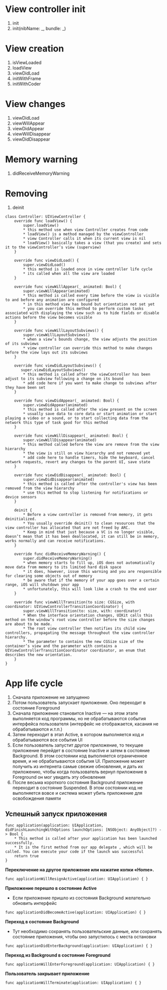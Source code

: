 # View controller init
1. init
2. init(nibName: _, bundle: _)

# View creation
1. isViewLoaded
2. loadView
3. viewDidLoad
4. initWithFrame
5. initWithCoder

# View changes
1. viewDidLoad
2. viewWillAppear
3. viewDidAppear
4. viewWillDisappear
5. viewDidDisappear

# Memory warning
1. didReceiveMemoryWarning

# Removing
1. deinit

```
class Controller: UIViewController {
    override func loadView() {
        super.loadView()
        * this method use when view Controller creates from code
        * loadView() is a method managed by the viewController
        * view Controller calls it when its current view is nil 
        * loadView() basically takes a view (that you create) and sets it to the viewController’s view (superview)
    }
    
    override func viewDidLoad() {
        super.viewDidLoad()
        * this method is loaded once in view controller life cycle
        * its called when all the view are loaded
    }
    
    override func viewWillAppear(_ animated: Bool) {
        super.viewWillAppear(animated)
        * this method is called every time before the view is visible to and before any animation are configured
        * in this method view has bound but orientation not set yet
        * you can override this method to perform custom tasks associated with displaying the view such as to hide fields or disable actions before the view becomes visible
    }
    
    override func viewWillLayoutSubviews() {
        super.viewWillLayoutSubviews()
        * when a view’s bounds change, the view adjusts the position of its subviews
        * view controller can override this method to make changes before the view lays out its subviews
    }
    
    override func viewDidLayoutSubviews() {
       super.viewDidLayoutSubviews()
        * this method is called after the viewController has been adjust to its subview following a change on its bound
        * add code here if you want to make change to subviews after they have been set
    }
    
    override func viewDidAppear(_ animated: Bool) {
        super.viewDidAppear(animated)
        * this method is called after the view present on the screen
        * usually save data to core data or start animation or start playing a video or a sound, or to start collecting data from the network this type of task good for this method
    }
    
    override func viewWillDisappear(_ animated: Bool) {
        super.viewWillDisappear(animated)
        * this method called before the view are remove from the view hierarchy
        * the view is still on view hierarchy and not removed yet
        * add code here to handle timers, hide the keyboard, cancel network requests, revert any changes to the parent UI, save state
    }
    
    override func viewDidDisappear(_ animated: Bool) {
        super.viewDidDisappear(animated)
        * this method is called after the controller's view has been removed from the view hierarchy
        * use this method to stop listening for notifications or device sensors
    }
    
    deinit {
        * Before a view controller is removed from memory, it gets deinitialized. 
        * You usually override deinit() to clean resources that the view controller has allocated that are not freed by ARC. 
        * Keep in mind that just because a VC is no longer visible, doesn’t mean that it has been deallocated, it can still be in memory, works normally and can receive notifications.
    }
    
    override func didReceiveMemoryWarning() {
        super.didReceiveMemoryWarning()
        * when memory starts to fill up, iOS does not automatically move data from memory to its limited hard disk space
        * it does, however, issue this warning and you are responsible for clearing some objects out of memory
        * be aware that if the memory of your app goes over a certain range, iOS will shutdown your app
        * unfortunately, this will look like a crash to the end user
    }
    
    override func viewWillTransition(to size: CGSize, with coordinator: UIViewControllerTransitionCoordinator) {
        super.viewWillTransition(to: size, with: coordinator)
        * When the interface orientation changes, UIKit calls this method on the window’s root view controller before the size changes are about to be made.
        * The root view controller then notifies its child view controllers, propagating the message throughout the view controller hierarchy.  
        * The parameter to contains the new CGSize size of the container’s view and the parameter with contains a UIViewControllerTransitionCoordinator coordinator, an enum that describes the new orientation.
    }
}
```

# App life cycle

1. Сначала приложение не запущенно
2. Потом пользователь запускает приложение. Оно переходит в состояние Foreground
3. Сначала приложение становится Inactive —  на этом этапе выполняется код программы, но не обрабатываются события интерфейса пользователя (интерфейс не отображается, касания не обрабатываются и.т.п.)
4. Затем переходит в этап Active, в котором выполняется код и обрабатываются все события UI
5. Если пользователь запустит другое приложение, то текущее приложение перейдет в состояние Inactive и затем в состояние Background. В этом состоянии код выполняется ограниченное время, и не обрабатываются события UI. Приложение может получить из интернета самые свежие обновления, и дать их приложению, чтобы когда пользователь вернул приложение в Foreground он мог увидеть эту обновления
6. После весьма короткого состояния Background приложение переходит в состояние Suspended. В этом состоянии код не выполняется вовсе и система может убить приложение для освобождения памяти

<h2>Успешный запуск приложения</h2>

```
func application(application: UIApplication, didFinishLaunchingWithOptions launchOptions: [NSObject: AnyObject]?) -> Bool {
    * This method is called after your application has been launched successfully. 
    * It is the first method from our app delegate , which will be called. You can execute your code if the launch was successful
    return true
}
```
<strong>Переключение на другое приложение или нажатие копки «Home».</strong>
```
func applicationWillResignActive(application: UIApplication) { }
```
<strong>Приложение перешло в состояние Active</strong>
* Если приложение пришло из состояния Background желательно обновить интерфейс
```
func applicationDidBecomeActive(application: UIApplication) { }
```
<strong>Переход в состояние Background</strong>
* Тут необходимо сохранять пользовательские данные, или сохранять состояние приложения, чтобы оно запустилось с места остановки
```
func applicationDidEnterBackground(application: UIApplication) { }
```
<strong>Переход из Background в состояние Foreground</strong>
```
func applicationWillEnterForeground(application: UIApplication) { }
```
<strong>Пользователь закрывает приложение</strong>
```
func applicationWillTerminate(application: UIApplication) { }
```
